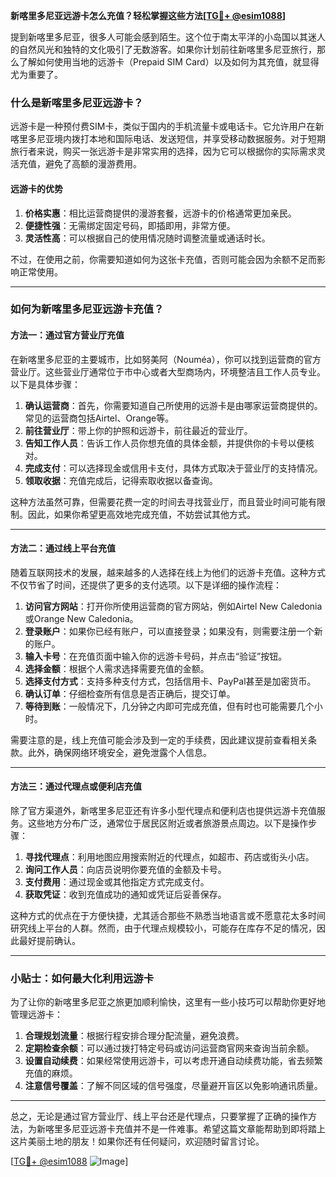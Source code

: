 **新喀里多尼亚远游卡怎么充值？轻松掌握这些方法[[TG💪+ @esim1088](https://t.me/s/esim1088)]**

提到新喀里多尼亚，很多人可能会感到陌生。这个位于南太平洋的小岛国以其迷人的自然风光和独特的文化吸引了无数游客。如果你计划前往新喀里多尼亚旅行，那么了解如何使用当地的远游卡（Prepaid SIM Card）以及如何为其充值，就显得尤为重要了。

### 什么是新喀里多尼亚远游卡？

远游卡是一种预付费SIM卡，类似于国内的手机流量卡或电话卡。它允许用户在新喀里多尼亚境内拨打本地和国际电话、发送短信，并享受移动数据服务。对于短期旅行者来说，购买一张远游卡是非常实用的选择，因为它可以根据你的实际需求灵活充值，避免了高额的漫游费用。

#### 远游卡的优势

1. **价格实惠**：相比运营商提供的漫游套餐，远游卡的价格通常更加亲民。
2. **便捷性强**：无需绑定固定号码，即插即用，非常方便。
3. **灵活性高**：可以根据自己的使用情况随时调整流量或通话时长。

不过，在使用之前，你需要知道如何为这张卡充值，否则可能会因为余额不足而影响正常使用。

---

### 如何为新喀里多尼亚远游卡充值？

#### 方法一：通过官方营业厅充值

在新喀里多尼亚的主要城市，比如努美阿（Nouméa），你可以找到运营商的官方营业厅。这些营业厅通常位于市中心或者大型商场内，环境整洁且工作人员专业。以下是具体步骤：

1. **确认运营商**：首先，你需要知道自己所使用的远游卡是由哪家运营商提供的。常见的运营商包括Airtel、Orange等。
2. **前往营业厅**：带上你的护照和远游卡，前往最近的营业厅。
3. **告知工作人员**：告诉工作人员你想充值的具体金额，并提供你的卡号以便核对。
4. **完成支付**：可以选择现金或信用卡支付，具体方式取决于营业厅的支持情况。
5. **领取收据**：充值完成后，记得索取收据以备查询。

这种方法虽然可靠，但需要花费一定的时间去寻找营业厅，而且营业时间可能有限制。因此，如果你希望更高效地完成充值，不妨尝试其他方式。

---

#### 方法二：通过线上平台充值

随着互联网技术的发展，越来越多的人选择在线上为他们的远游卡充值。这种方式不仅节省了时间，还提供了更多的支付选项。以下是详细的操作流程：

1. **访问官方网站**：打开你所使用运营商的官方网站，例如Airtel New Caledonia或Orange New Caledonia。
2. **登录账户**：如果你已经有账户，可以直接登录；如果没有，则需要注册一个新的账户。
3. **输入卡号**：在充值页面中输入你的远游卡号码，并点击“验证”按钮。
4. **选择金额**：根据个人需求选择需要充值的金额。
5. **选择支付方式**：支持多种支付方式，包括信用卡、PayPal甚至是加密货币。
6. **确认订单**：仔细检查所有信息是否正确后，提交订单。
7. **等待到账**：一般情况下，几分钟之内即可完成充值，但有时也可能需要几个小时。

需要注意的是，线上充值可能会涉及到一定的手续费，因此建议提前查看相关条款。此外，确保网络环境安全，避免泄露个人信息。

---

#### 方法三：通过代理点或便利店充值

除了官方渠道外，新喀里多尼亚还有许多小型代理点和便利店也提供远游卡充值服务。这些地方分布广泛，通常位于居民区附近或者旅游景点周边。以下是操作步骤：

1. **寻找代理点**：利用地图应用搜索附近的代理点，如超市、药店或街头小店。
2. **询问工作人员**：向店员说明你要充值的金额及卡号。
3. **支付费用**：通过现金或其他指定方式完成支付。
4. **获取凭证**：收到充值成功的通知或凭证后妥善保存。

这种方式的优点在于方便快捷，尤其适合那些不熟悉当地语言或不愿意花太多时间研究线上平台的人群。然而，由于代理点规模较小，可能存在库存不足的情况，因此最好提前确认。

---

### 小贴士：如何最大化利用远游卡

为了让你的新喀里多尼亚之旅更加顺利愉快，这里有一些小技巧可以帮助你更好地管理远游卡：

1. **合理规划流量**：根据行程安排合理分配流量，避免浪费。
2. **定期检查余额**：可以通过拨打特定号码或访问运营商官网来查询当前余额。
3. **设置自动续费**：如果经常使用远游卡，可以考虑开通自动续费功能，省去频繁充值的麻烦。
4. **注意信号覆盖**：了解不同区域的信号强度，尽量避开盲区以免影响通讯质量。

---

总之，无论是通过官方营业厅、线上平台还是代理点，只要掌握了正确的操作方法，为新喀里多尼亚远游卡充值并不是一件难事。希望这篇文章能帮助到即将踏上这片美丽土地的朋友！如果你还有任何疑问，欢迎随时留言讨论。

[[TG💪+ @esim1088](https://t.me/s/esim1088) ![Image](https://i.postimg.cc/4NQfJmqS/Snipaste-2025-05-13-00-14-12.png)]